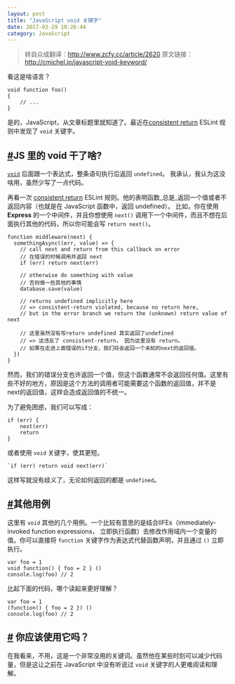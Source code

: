 ```yaml
---
layout: post
title: "JavaScript void 关键字"
date: 2017-03-29 10:26:44
category: JavaScript
---
```



<blockquote>
     转自众成翻译：<a href="http://www.zcfy.cc/article/2620">http://www.zcfy.cc/article/2620</a>
     原文链接：<a href="http://cmichel.io/javascript-void-keyword/">http://cmichel.io/javascript-void-keyword/</a>
</blockquote>

看这是啥语言？

```
void function foo()
{
    // ...
}

```

是的，JavaScript，从文章标题里就知道了。最近在[consistent return](http://eslint.org/docs/rules/consistent-return) ESLint 规则中发现了 `void` 关键字。

## [#](#what-does-js-void-do)JS 里的 void 干了啥?

[`void`](https://developer.mozilla.org/en/docs/Web/JavaScript/Reference/Operators/void) 后面跟一个表达式，整条语句执行后返回 `undefined`。
我承认，我认为这没啥用，虽然少写了一点代码。


再看一次 [consistent return](http://eslint.org/docs/rules/consistent-return) ESLint 规则。他的表明函数_总是_返回一个值或者不返回内容（也就是在 JavaScript 函数中，返回 undefined）。
比如，你在使用 **Express** 的一个中间件，并且你想使用 `next()` 调用下一个中间件，而且不想在后面执行其他的代码，所以你可能会写 `return next()`。


```
function middleware(next) {
  somethingAsync((err, value) => {
    // call next and return from this callback on error
    // 在错误的时候调用并返回 next
    if (err) return next(err)

    // otherwise do something with value
    // 否则做一些其他的事情
    database.save(value)

    // returns undefined implicitly here
    // => consistent-return violated, because no return here,
    // but in the error branch we return the (unknown) return value of next

    // 这里虽然没有写return undefined 其实返回了undefined
    // => 这违反了 consistent-return， 因为这里没有 return。
    // 如果在走进上面错误的if分支，我们将会返回一个未知的next的返回值。
  })
}

```


然而，我们的错误分支也许返回一个值，但这个函数通常不会返回任何值。这里有些不好的地方，原因是这个方法的调用者可能需要这个函数的返回值，并不是next的返回值，这样会造成返回值的不统一。

为了避免困惑，我们可以写成：

```
if (err) {
    next(err)
    return
}

```

或者使用 `void` 关键字，使其更短。

```
`if (err) return void next(err)`

```

这样写就没有歧义了，无论如何返回的都是 `undefined`。


## [#](#other-use-cases)其他用例


这里有 `void` 其他的几个用例。一个比较有意思的是结合IIFEs（immediately-invoked function expressions， 立即执行函数）去修改作用域内一个变量的值。你可以直接将 `function` 关键字作为表达式代替函数声明，并且通过 `()` 立即执行。

```
var foo = 1
void function() { foo = 2 } ()
console.log(foo) // 2

```

比起下面的代码，哪个读起来更好理解？

```
var foo = 1
(function() { foo = 2 }) ()
console.log(foo) // 2

```

## [#](#should-you-use-it) 你应该使用它吗？

在我看来，不用，这是一个非常没用的关键词。虽然他在某些时刻可以减少代码量，但是这让之前在 JavaScript 中没有听说过 `void` 关键字的人更难阅读和理解。
                